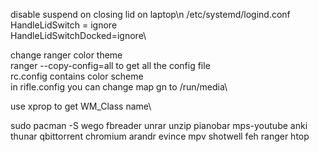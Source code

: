 disable suspend on closing lid on laptop\n
/etc/systemd/logind.conf\
HandleLidSwitch = ignore\
HandleLidSwitchDocked=ignore\

change ranger color theme\
ranger --copy-config=all to get all the config file\
rc.config contains color scheme\
in rifle.config you can change map gn to /run/media\

use xprop to get WM_Class name\

sudo pacman -S wego fbreader unrar unzip pianobar mps-youtube anki thunar qbittorrent chromium arandr evince mpv shotwell feh ranger htop
